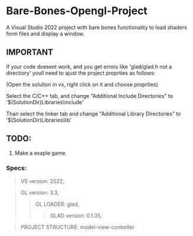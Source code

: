 # Bare-Bones-Opengl-Project
A Visual Studio 2022 project with bare bones functionality to load shaders form files and display a window.

## IMPORTANT
If your code doesent work, and you get errors like 'glad/glad.h not a directiory' youll need to ajust the project proprties as follows:

(Open the solution in vs, right click on it and choose proprties)

Select the C/C++ tab, and change "Additional Include Directories" to '$(SolutionDir)Libraries\include'

Than select the linker tab and change "Additional Library Directories" to '$(SolutionDir)Libraries\lib'


## TODO:
1. Make a exaple game.

### Specs:
> VS version: 2022,

> GL version: 3.3,
>> GL LOADER: glad,
>>> GLAD version: 0.1.35,

> PROJECT STRUCTURE: model-view-controller


